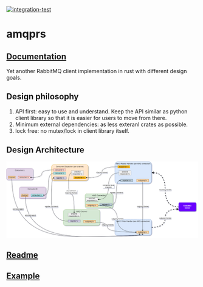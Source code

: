 [![integration-test](https://github.com/gftea/amqprs/actions/workflows/rust.yml/badge.svg)](https://github.com/gftea/amqprs/actions/workflows/rust.yml)

# amqprs
## [Documentation](https://docs.rs/amqprs/latest/amqprs/)

Yet another RabbitMQ client implementation in rust with different design goals.

## Design philosophy

1. API first: easy to use and understand. Keep the API similar as python client library so that it is easier for users to move from there.
2. Minimum external dependencies: as less exteranl crates as possible.
3. lock free: no mutex/lock in client library itself.


## Design Architecture
<img src="amqprs/amqp-chosen_design.drawio.png" />


## [Readme](amqprs/README.md)

## [Example](amqprs/examples/basic_pub_sub.rs) 
